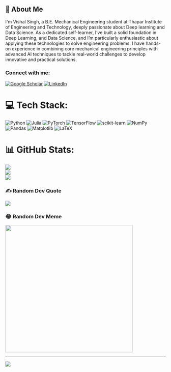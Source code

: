 ## 🚀 About Me
I'm Vishal Singh, a B.E. Mechanical Engineering student at Thapar Institute of Engineering and Technology, deeply passionate about Deep learning and Data Science. As a dedicated self-learner, I’ve built a solid foundation in Deep Learning, and Data Science, and I’m particularly enthusiastic about applying these technologies to solve engineering problems. I have hands-on experience in combining core mechanical engineering principles with advanced AI techniques to tackle real-world challenges to develop innovative and practical solutions.
<br>
### Connect with me:

[![Google Scholar](https://img.shields.io/badge/Google%20Scholar-4285F4?style=for-the-badge&logo=google-scholar&logoColor=white)](https://scholar.google.com/citations?user=NOD9Y0UAAAAJ&hl=en)
[![LinkedIn](https://img.shields.io/badge/LinkedIn-%230077B5.svg?logo=linkedin&logoColor=white)](https://www.linkedin.com/in/vishal-singh10/)

# 💻 Tech Stack:
![Python](https://img.shields.io/badge/python-3670A0?style=for-the-badge&logo=python&logoColor=ffdd54) 
![Julia](https://img.shields.io/badge/-Julia-9558B2?style=for-the-badge&logo=julia&logoColor=white)
![PyTorch](https://img.shields.io/badge/PyTorch-%23EE4C2C.svg?style=for-the-badge&logo=PyTorch&logoColor=white)
![TensorFlow](https://img.shields.io/badge/TensorFlow-%23FF6F00.svg?style=for-the-badge&logo=TensorFlow&logoColor=white)
![scikit-learn](https://img.shields.io/badge/scikit--learn-%23F7931E.svg?style=for-the-badge&logo=scikit-learn&logoColor=white)
![NumPy](https://img.shields.io/badge/numpy-%23013243.svg?style=for-the-badge&logo=numpy&logoColor=white)
![Pandas](https://img.shields.io/badge/pandas-%23150458.svg?style=for-the-badge&logo=pandas&logoColor=white)
![Matplotlib](https://img.shields.io/badge/Matplotlib-%23ffffff.svg?style=for-the-badge&logo=Matplotlib&logoColor=black)
![LaTeX](https://img.shields.io/badge/latex-%23008080.svg?style=for-the-badge&logo=latex&logoColor=white)

# 📊 GitHub Stats:
![](https://github-readme-stats.vercel.app/api?username=aryan262&theme=dark&hide_border=false&include_all_commits=false&count_private=false)<br/>
![](https://github-readme-streak-stats.herokuapp.com/?user=aryan262&theme=dark&hide_border=false)<br/>
![](https://github-readme-stats.vercel.app/api/top-langs/?username=aryan262&theme=dark&hide_border=false&include_all_commits=false&count_private=false&layout=compact)

### ✍️ Random Dev Quote
![](https://quotes-github-readme.vercel.app/api?type=horizontal&theme=radical)

### 😂 Random Dev Meme
<img src='https://meme-api.com/gimme' style="height: 400px;"/>

---
[![](https://visitcount.itsvg.in/api?id=aryan262&icon=0&color=0)](https://visitcount.itsvg.in)

<!-- Proudly created with GPRM ( https://gprm.itsvg.in ) -->
